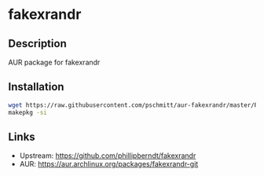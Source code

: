 # fakexrandr

## Description

AUR package for fakexrandr

## Installation

```bash
wget https://raw.githubusercontent.com/pschmitt/aur-fakexrandr/master/PKGBUILD
makepkg -si
```

## Links
* Upstream: https://github.com/phillipberndt/fakexrandr
* AUR: https://aur.archlinux.org/packages/fakexrandr-git
